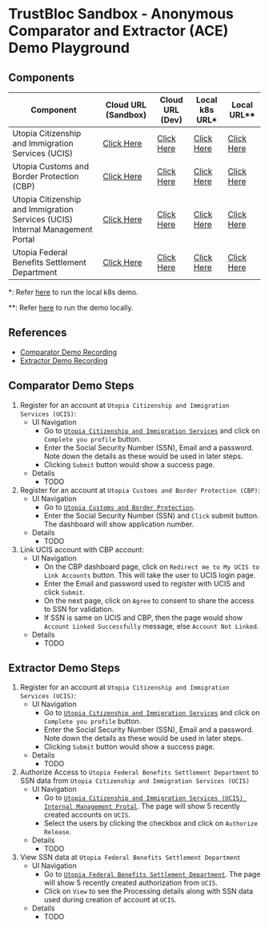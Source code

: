# TrustBloc Sandbox - Anonymous Comparator and Extractor (ACE) Demo Playground

## Components
| Component                                                                     | Cloud URL (Sandbox)                                            | Cloud URL (Dev)                                            | Local k8s URL*                                             | Local URL**                                            |
|-------------------------------------------------------------------------------|----------------------------------------------------------------|------------------------------------------------------------|------------------------------------------------------------|--------------------------------------------------------|
| Utopia Citizenship and Immigration Services (UCIS)                            | [Click Here](https://demo-ucis.sandbox.trustbloc.dev)          | [Click Here](https://demo-ucis.dev.trustbloc.dev)          | [Click Here](https://ucis-rp.local.trustbloc.dev)          | [Click Here](https://ucis-rp.trustbloc.local)          |
| Utopia Customs and Border Protection (CBP)                                    | [Click Here](https://demo-cbp.sandbox.trustbloc.dev)           | [Click Here](https://demo-cbp.dev.trustbloc.dev)           | [Click Here](https://cbp-rp.local.trustbloc.dev)           | [Click Here](https://cbp-rp.trustbloc.local)           |
| Utopia Citizenship and Immigration Services (UCIS) Internal Management Portal | [Click Here](https://demo-ucis.sandbox.trustbloc.dev/internal) | [Click Here](https://demo-ucis.dev.trustbloc.dev/internal) | [Click Here](https://ucis-rp.local.trustbloc.dev/internal) | [Click Here](https://ucis-rp.trustbloc.local/internal) |
| Utopia Federal Benefits Settlement Department                                 | [Click Here](https://demo-benefits-dept.sandbox.trustbloc.dev) | [Click Here](https://demo-benefits-dept.dev.trustbloc.dev) | [Click Here](https://benefits-dept-rp.local.trustbloc.dev) | [Click Here](https://benefits-dept-rp.trustbloc.local) |

*: Refer [here](./../../README.md#deployment) to run the local k8s demo.

**: Refer [here](./build.md) to run the demo locally.

## References
- [Comparator Demo Recording](https://www.youtube.com/watch?v=SqDqHSNdGpc)
- [Extractor Demo Recording](https://www.youtube.com/watch?v=E2WHBS6OD2w)

## Comparator Demo Steps
1. Register for an account at `Utopia Citizenship and Immigration Services (UCIS)`:
   - UI Navigation 
     - Go to [`Utopia Citizenship and Immigration Services`](#components) and click on `Complete you profile` button.
     - Enter the Social Security Number (SSN), Email and a password. Note down the details as these would be used in later steps.
     - Clicking `Submit` button would show a success page. 
   - Details 
     - TODO
1. Register for an account at `Utopia Customs and Border Protection (CBP)`:
   - UI Navigation 
     - Go to [`Utopia Customs and Border Protection`](#components).
     - Enter the Social Security Number (SSN) and `Click` submit button. The dashboard will show application number.
   - Details 
     - TODO
1. Link UCIS account with CBP account:
   - UI Navigation 
     - On the CBP dashboard page, click on `Redirect me to My UCIS to Link Accounts` button. This will take the user to UCIS login page.
     - Enter the Email and password used to register with UCIS and click `Submit`.
     - On the next page, click on `Agree` to consent to share the access to SSN for validation.
     - If SSN is same on UCIS and CBP, then the page would show `Account Linked Successfully` message, else `Account Not Linked`.
   - Details 
     - TODO


## Extractor Demo Steps
1. Register for an account at `Utopia Citizenship and Immigration Services (UCIS)`:
   - UI Navigation 
     - Go to [`Utopia Citizenship and Immigration Services`](#components) and click on `Complete you profile` button.
     - Enter the Social Security Number (SSN), Email and a password. Note down the details as these would be used in later steps.
     - Clicking `Submit` button would show a success page. 
   - Details 
     - TODO
1. Authorize Access to `Utopia Federal Benefits Settlement Department` to  SSN data from `Utopia Citizenship and Immigration Services (UCIS)`
   - UI Navigation 
     - Go to [`Utopia Citizenship and Immigration Services (UCIS) Internal Management Protal`](#components). The page will show 5 recently created accounts on `UCIS`.
     - Select the users by clicking the checkbox and click on `Authorize Release`.
   - Details 
     - TODO
1. View SSN data at `Utopia Federal Benefits Settlement Department`
   - UI Navigation 
     - Go to [`Utopia Federal Benefits Settlement Department`](#components). The page will show 5 recently created authorization from `UCIS`.
     - Click on `View` to see the Processing details along with SSN data used during creation of account at `UCIS`.
   - Details 
     - TODO
     
